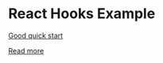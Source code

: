 # React Hooks Example

[Good quick start](https://blog.bitsrc.io/understanding-hooks-in-react-a-deep-dive-d5d5dc88ecd9)

[Read more](https://reactjs.org/docs/hooks-reference.html)

